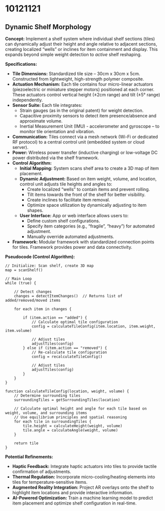 # 10121121

## Dynamic Shelf Morphology

**Concept:** Implement a shelf system where individual shelf sections (tiles) can dynamically adjust their height and angle relative to adjacent sections, creating localized “wells” or inclines for item containment and display. This expands beyond simple weight detection to *active* shelf reshaping.

**Specifications:**

*   **Tile Dimensions:** Standardized tile size – 30cm x 30cm x 5cm. Constructed from lightweight, high-strength polymer composite.
*   **Actuation Mechanism:** Each tile contains four micro-linear actuators (piezoelectric or miniature stepper motors) positioned at each corner. These actuators control vertical height (±2cm range) and tilt (±5° range) independently.
*   **Sensor Suite:** Each tile integrates:
    *   Strain gauges (as in the original patent) for weight detection.
    *   Capacitive proximity sensors to detect item presence/absence and approximate volume.
    *   Inertial Measurement Unit (IMU) - accelerometer and gyroscope – to monitor tile orientation and vibration.
*   **Communication:** Tiles connect via a mesh network (Wi-Fi or dedicated RF protocol) to a central control unit (embedded system or cloud server).
*   **Power:** Wireless power transfer (inductive charging) or low-voltage DC power distributed via the shelf framework.
*   **Control Algorithm:**
    *   **Initial Mapping:** System scans shelf area to create a 3D map of item placement.
    *   **Dynamic Adjustment:** Based on item weight, volume, and location, control unit adjusts tile heights and angles to:
        *   Create localized “wells” to contain items and prevent rolling.
        *   Tilt items towards the front of the shelf for better visibility.
        *   Create inclines to facilitate item removal.
        *   Optimize space utilization by dynamically adjusting to item shapes.
    *   **User Interface:** App or web interface allows users to:
        *   Define custom shelf configurations.
        *   Specify item categories (e.g., “fragile”, “heavy”) for automated adjustment.
        *   Manually override automated adjustments.
*   **Framework:** Modular framework with standardized connection points for tiles. Framework provides power and data connectivity.

**Pseudocode (Control Algorithm):**

```
// Initialize: Scan shelf, create 3D map
map = scanShelf()

// Main Loop
while (true) {

    // Detect changes
    changes = detectItemChanges()  // Returns list of added/removed/moved items

    for each item in changes {

        if (item.action == "added") {
            // Calculate optimal tile configuration
            config = calculateTileConfig(item.location, item.weight, item.volume)

            // Adjust tiles
            adjustTiles(config)
        } else if (item.action == "removed") {
            // Re-calculate tile configuration
            config = recalculateTileConfig()

            // Adjust tiles
            adjustTiles(config)
        }
    }
}

function calculateTileConfig(location, weight, volume) {
    // Determine surrounding tiles
    surroundingTiles = getSurroundingTiles(location)

    // Calculate optimal height and angle for each tile based on weight, volume, and surrounding items
    // Use equilibrium principles and spatial reasoning
    for each tile in surroundingTiles {
        tile.height = calculateHeight(weight, volume)
        tile.angle = calculateAngle(weight, volume)
    }

    return tile
}
```

**Potential Refinements:**

*   **Haptic Feedback:** Integrate haptic actuators into tiles to provide tactile confirmation of adjustments.
*   **Thermal Regulation:** Incorporate micro-cooling/heating elements into tiles for temperature-sensitive items.
*   **Augmented Reality Integration:**  Project AR overlays onto the shelf to highlight item locations and provide interactive information.
*   **AI-Powered Optimization:** Train a machine learning model to predict item placement and optimize shelf configuration in real-time.
